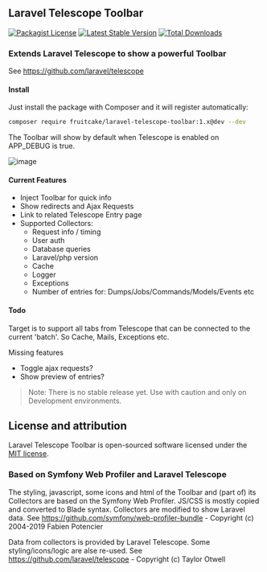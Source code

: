 ## Laravel Telescope Toolbar
[![Packagist License](https://poser.pugx.org/fruitcake/laravel-telescope-toolbar/license.png)](http://choosealicense.com/licenses/mit/)
[![Latest Stable Version](https://poser.pugx.org/fruitcake/laravel-telescope-toolbar/version.png)](https://packagist.org/packages/fruitcake/laravel-telescope-toolbar)
[![Total Downloads](https://poser.pugx.org/fruitcake/laravel-telescope-toolbar/d/total.png)](https://packagist.org/packages/fruitcake/laravel-telescope-toolbar)

### Extends Laravel Telescope to show a powerful Toolbar
See https://github.com/laravel/telescope

#### Install

Just install the package with Composer and it will register automatically:

```bash
composer require fruitcake/laravel-telescope-toolbar:1.x@dev --dev
```

The Toolbar will show by default when Telescope is enabled on APP_DEBUG is true.

![image](https://user-images.githubusercontent.com/973269/62824759-b35fb200-bba2-11e9-964b-cf40f3d6d79c.png)


#### Current Features

 - Inject Toolbar for quick info
 - Show redirects and Ajax Requests
 - Link to related Telescope Entry page
 - Supported Collectors:
    * Request info / timing
    * User auth
    * Database queries
    * Laravel/php version
    * Cache
    * Logger
    * Exceptions
    * Number of entries for: Dumps/Jobs/Commands/Models/Events etc
    
#### Todo

Target is to support all tabs from Telescope that can be connected to the current 'batch'. So Cache, Mails, Exceptions etc.

Missing features
 - Toggle ajax requests?
 - Show preview of entries?

> Note: There is no stable release yet. Use with caution and only on Development environments.

## License and attribution

Laravel Telescope Toolbar is open-sourced software licensed under the [MIT license](https://opensource.org/licenses/MIT).

### Based on Symfony Web Profiler and Laravel Telescope
The styling, javascript, some icons and html of the Toolbar and (part of) its Collectors are based on the Symfony Web Profiler.
JS/CSS is mostly copied and converted to Blade syntax. Collectors are modified to show Laravel data.
See https://github.com/symfony/web-profiler-bundle - Copyright (c) 2004-2019 Fabien Potencier

Data from collectors is provided by Laravel Telescope. Some styling/icons/logic are alse re-used.
See https://github.com/laravel/telescope - Copyright (c) Taylor Otwell
                                         
